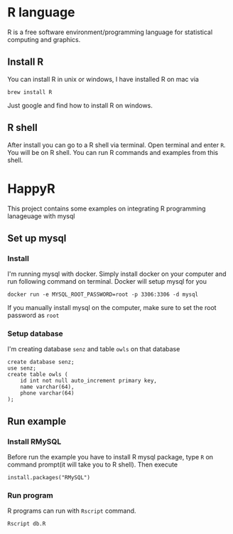 # R language
R is a free software environment/programming language for statistical computing 
and graphics. 

## Install R 

You can install R in unix or windows, I have installed R on mac via 

```
brew install R
```

Just google and find how to install R on windows. 

## R shell

After install you can go to a R shell via terminal. Open terminal and enter
`R`. You will be on R shell. You can run R commands and examples from this shell. 


# HappyR 

This project contains some examples on integrating R programming lanageuage 
with mysql

## Set up mysql 

### Install 

I'm running mysql with docker. Simply install docker on your computer and run 
following command on terminal. Docker will setup mysql for you

```
docker run -e MYSQL_ROOT_PASSWORD=root -p 3306:3306 -d mysql
```

If you manually install mysql on the computer, make sure to set the root
password as `root`

### Setup database 

I'm creating database `senz` and table `owls` on that database

```
create database senz;
use senz;
create table owls (
    id int not null auto_increment primary key, 
    name varchar(64), 
    phone varchar(64)
);
```

## Run example

### Install RMySQL

Before run the example you have to install R mysql package, type `R` on command
prompt(it will take you to R shell). Then execute 

```
install.packages("RMySQL")
```

### Run program

R programs can run with `Rscript` command.

```
Rscript db.R
```
